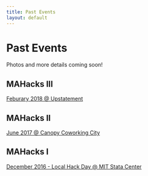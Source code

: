 ```yaml
---
title: Past Events
layout: default
---
```


# Past Events

Photos and more details coming soon!


## MAHacks III

[Feburary 2018 @ Upstatement](https://drive.google.com/open?id=18FUEZu3LfFUhlqt9DBDRrKmnufJGuqmn)

## MAHacks II

[June 2017 @ Canopy Coworking City](https://drive.google.com/open?id=0B3ldwpaUHYkFdmdFSHUxNTVCTGM)

## MAHacks I

[December 2016 - Local Hack Day @ MIT Stata Center](https://drive.google.com/open?id=0B4nO8WEqjbHXeDdEMFdfcXY5ZUk)
